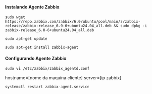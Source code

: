 #### Instalando Agente Zabbix
```
sudo wget https://repo.zabbix.com/zabbix/6.0/ubuntu/pool/main/z/zabbix-release/zabbix-release_6.0-6+ubuntu24.04_all.deb && sudo dpkg -i zabbix-release_6.0-6+ubuntu24.04_all.deb
```
```
sudo apt-get update 
```
```
sudo apt-get install zabbix-agent
```
#### Configurando Agente Zabbix
```
sudo vi /etc/zabbix/zabbix_agentd.conf
```

hostname=[nome da maquina cliente]
server=[ip zabbix]
```
systemctl restart zabbix-agent.service
```

